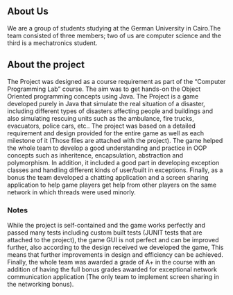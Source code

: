 ## About Us
We are a group of students studying at the German University in Cairo.The team consisted of three members; two of us are computer science and the third is a mechatronics student.

## About the project
The Project was designed as a course requirement as part of the “Computer Programming Lab” course. The aim was to get hands-on the Object Oriented programming concepts using Java.  The Project is a game developed purely in Java that simulate the real situation of a disaster, including different types of disasters affecting people and buildings and also simulating rescuing units such as the ambulance, fire trucks, evacuators, police cars, etc.. The project was based on a detailed requirement and design provided for the entire game as well as each milestone of it (Those files are attached with the project). The game helped the whole team to develop a good understanding and practice in OOP concepts such as inheritence, encapsulation, abstraction and polymorphism. In addition, it included a good part in developing exception classes and handling different kinds of user/built in exceptions. Finally, as a bonus the team developed a chatting application and a screen sharing application to help game players get help from other players on the same network in which threads were used minorly.
### Notes
While the project is self-contained and the game works perfectly and passed many tests including custom built tests (JUNIT tests that are attached to the project), the game GUI is not perfect and can be improved further, also according to the design received we developed the game, This means that further improvements in design and efficiency can be achieved. Finally, the whole team was awarded a grade of A+ in the course with an addition of having the full bonus grades awarded for exceptional network communication application (The only team to implement screen sharing in the networking bonus).  
